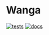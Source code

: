 # Wanga
[![tests](https://github.com/norpadon/wanga/blob/main/.github/workflows/tests.yaml/badge.svg)](https://github.com/norpadon/wanga/blob/main/.github/workflows/tests.yaml)
[![docs](https://github.com/norpadon/wanga/blob/main/.github/workflows/docs.yaml/badge.svg)](https://github.com/norpadon/wanga/blob/main/.github/workflows/docs.yaml)

